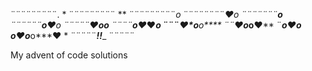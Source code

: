 
¨¨¨¨¨¨¨¨¨. * 
¨¨¨¨¨¨¨¨¨ ** 
¨¨¨¨¨¨¨¨¨*o* 
¨¨¨¨¨¨¨¨*♥*o* 
¨¨¨¨¨¨¨***o***
 ¨¨¨¨¨¨**o**♥*o* 
¨¨¨¨¨**♥**o**o** 
¨¨¨¨**o**♥***♥*o* 
¨¨¨*****♥*o**o**** 
¨¨**♥**o*****o**♥** 
¨******o*****♥**o*** 
****o***♥**o***o***♥ * 
¨¨¨¨¨____!_!____ ¨¨¨¨¨


My advent of code solutions
